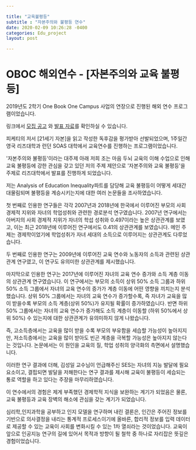 ```yaml
---

title: "교육불평등"
subtitle : "자본주의와 불평등 연수"
date: 2020-02-09 10:26:28 -0400
categories: Edu_project
layout: post

---
```


# OBOC 해외연수 - [자본주의와 교육 불평등]

2019년도 2학기 One Book One Campus 사업의 연장으로 진행된 해외 연수 프로그램이었습니다. 

링크에서 [모집 공고](https://libart.korea.ac.kr/libart/notice/business.do?mode=view&articleNo=139935&article.offset=10&articleLimit=10&totalNoticeYn=N&totalBoardNo=)
와 [발표 자료](https://drive.google.com/open?id=1v-oMnD5_vlOkKFkq75WQ_LfD4KKFw87Q)를 확인하실 수 있습니다.

피케티의 저서 [21세기 자본]을 읽고 작성한 독후감을 평가받아 선발되었으며, 1주일간 영국 리즈대학과 런던 SOAS 대학에서 교육연수를 진행하는 프로그램이었습니다.

'자본주의와 불평등'이라는 대주제 아래 저희 조는 마음 두뇌 교육의 이해 수업으로 인해 교육 불평등에 강한 관심을 갖고 있던 저의 주제 제안으로 '자본주의와 교육 불평등'을 주제로 리즈대학에서 발표를 진행하게 되었습니다.

저는 Analysis of Education Inequality파트를 담당해 교육 불평등이 어떻게 세대간 대물림되며 불평등을 계승시키는지에 대한 여러 논문들을 조사하였습니다.

첫 번째로 인용한 연구들은 각각 2007년과 2018년에 한국에서 이루어진 부모의 사회경제적 지위와 자녀의 학업성취와 관련한 경로분석 연구였습니다. 2007년 연구에서는 아버지의 사회 경제적 지위가 자녀의 학섭 성취와 0.497이라는 높은 상관관계를 보였고, 이는 최근 2018년에 이루어진 연구에서도 0.41의 상관관계를 보였습니다. 메인 주제는 경제학이었기에 학업성취가 자녀 세대의 소득으로 이루어지는 상관관계도 다루었습니다. 

두 번째로 인용한 연구는 2009년에 이루어진 교육 연수와 노동자의 소득과 관련된 상관관계 연구였고, 이 연구도 유의미한 상관관계를 제시했습니다.

마지막으로 인용한 연구는 2017년에 이루어진 자녀의 교육 연수 증가와 소득 계층 이동의 상관관계 연구였습니다. 이 연구에서는 부모의 소득이 상위 50% 소득 그룹과 하위 50% 소득 그룹에서 자녀의 교육 연수의 증가가 계층 이동에 어떤 영향을 끼치는지 분석했습니다. 상위 50% 그룹에서는 자녀의 교육 연수가 증가할수록, 즉 자녀가 교육을 많이 받을수록 부모의 소득 계층(상위 50%)가 유지될 확률이 증가하였습니다. 반면 하위 50% 그룹에서는 자녀의 교육 연수가 증가해도 소득 계층이 이동할 (하위 50%에서 상위 50%) 수 있는지에 대한 상관관계가 유의미하지 않게 나왔습니다.

즉, 고소득층에서는 교육을 많이 받을 수록 부모의 부유함을 세습할 가능성이 높아지지만, 저소득층에서는 교육을 많이 받아도 빈곤 계층을 극복할 가능성은 높아지지 않는다는 것입니다. 논문에서는 이 원인을 교육의 질, 학업 성취의 양극화의 측면에서 설명했습니다.

이러한 연구 결과에 더해, 김성일 교수님이 언급해주신 SES는 자녀의 지능 발달에 필요 요소이고, 결핍되면 발달을 저해한다는 연구 결과를 제시해 교육이 불평등이 세습되는 통로 역할을 하고 있다는 주장을 마무리하였습니다.



이 연수에서의 경험은 제게 부족했던 경제학적 지식을 보완하는 계기가 되었음은 물론, 교육 불평등과 교육 장벽의 해소에 관심을 갖는 계기가 되었습니다. 

심리학,인지과학을 공부하고 인지 모델을 연구하며 내린 결론은, 인간은 주어진 정보를 기반으로 의사결정을 내리는 통계적 프로세스이기에 올바른, 합리적 정보를 입력 데이터로 제공할 수 있는 교육이 사회를 변화시킬 수 있는 1차 열쇠라는 것이었습니다. 교육이 앞으로 인공지능 연구의 길에 있어서 목적과 방향이 될 철학 중 하나로 자리잡은 뜻깊은 경험이었습니다.

